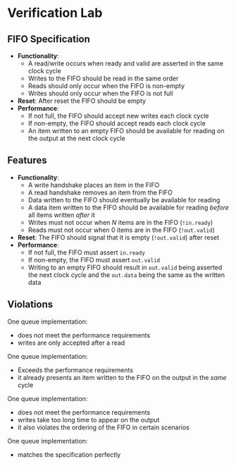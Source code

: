 # Verification Lab



## FIFO Specification

- **Functionality**:
  - A read/write occurs when ready and valid are asserted in the same clock cycle
  - Writes to the FIFO should be read in the same order
  - Reads should only occur when the FIFO is non-empty
  - Writes should only occur when the FIFO is not full
- **Reset**: After reset the FIFO should be empty
- **Performance**:
  - If not full, the FIFO should accept new writes each clock cycle
  - If non-empty, the FIFO should accept reads each clock cycle
  - An item written to an empty FIFO should be available for reading on the output at the next clock cycle


## Features

- **Functionality**:
  - A write handshake places an item in the FIFO
  - A read handshake removes an item from the FIFO
  - Data written to the FIFO should eventually be available for reading
  - A data item written to the FIFO should be available for reading *before* all items written *after* it
  - Writes must not occur when *N* items are in the FIFO (`!in.ready`)
  - Reads must not occur when 0 items are in the FIFO (`!out.valid`)
- **Reset**: The FIFO should signal that it is empty (`!out.valid`) after reset
- **Performance**:
  - If not full, the FIFO must assert `in.ready`
  - If non-empty, the FIFO must assert `out.valid`
  - Writing to an empty FIFO should result in `out.valid` being asserted the next clock cycle and the `out.data` being the same as the written data

## Violations

One queue implementation:
  - does not meet the performance requirements
  - writes are only accepted after a read

One queue implementation:
  - Exceeds the performance requirements
  - it already presents an item written to the FIFO on the output in the *same* cycle

One queue implementation:
  - does not meet the performance requirements
  - writes take too long time to appear on the output
  - it also violates the ordering of the FIFO in certain scenarios

One queue implementation:
  - matches the specification perfectly